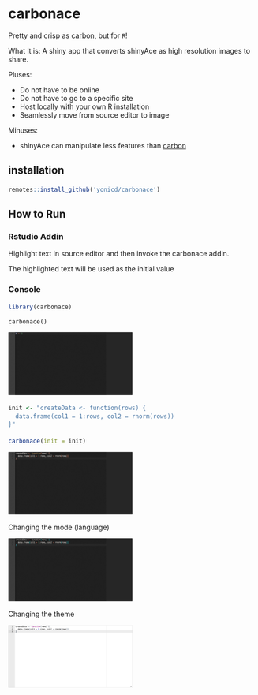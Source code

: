 # carbonace

Pretty and crisp as [carbon](https://carbon.now.sh/), but for `R`!

What it is: A shiny app that converts shinyAce as high resolution images to share.

Pluses: 

  - Do not have to be online
  - Do not have to go to a specific site
  - Host locally with your own R installation
  - Seamlessly move from source editor to image

Minuses:

  - shinyAce can manipulate less features than [carbon](https://carbon.now.sh/)

## installation

```r
remotes::install_github('yonicd/carbonace')
```

## How to Run

### Rstudio Addin

Highlight text in source editor and then invoke the carbonace addin.

The highlighted text will be used as the initial value


### Console

```r
library(carbonace)
```

```{r}
carbonace()
```

<img src = 'inst/images/default_snap.png' width='50%'>

```r
init <- "createData <- function(rows) {
  data.frame(col1 = 1:rows, col2 = rnorm(rows))
}"

carbonace(init = init)
```

<img src = 'inst/images/other_init_snap.png' width='50%'>

Changing the mode (language)

<img src = 'inst/images/python_snap.png' width='50%'>

Changing the theme

<img src = 'inst/images/chrome_snap.png' width='50%'>
